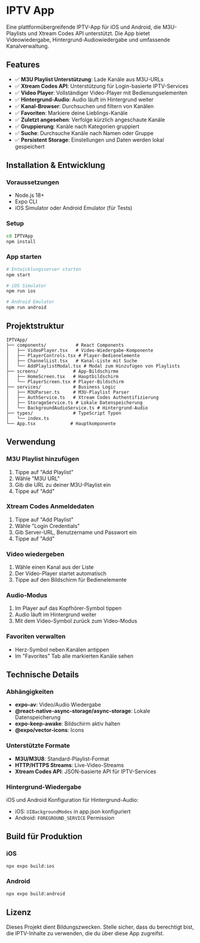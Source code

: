 # IPTV App

Eine plattformübergreifende IPTV-App für iOS und Android, die M3U-Playlists und Xtream Codes API unterstützt. Die App bietet Videowiedergabe, Hintergrund-Audiowiedergabe und umfassende Kanalverwaltung.

## Features

- ✅ **M3U Playlist Unterstützung**: Lade Kanäle aus M3U-URLs
- ✅ **Xtream Codes API**: Unterstützung für Login-basierte IPTV-Services  
- ✅ **Video Player**: Vollständiger Video-Player mit Bedienungselementen
- ✅ **Hintergrund-Audio**: Audio läuft im Hintergrund weiter
- ✅ **Kanal-Browser**: Durchsuchen und filtern von Kanälen
- ✅ **Favoriten**: Markiere deine Lieblings-Kanäle
- ✅ **Zuletzt angesehen**: Verfolge kürzlich angeschaute Kanäle
- ✅ **Gruppierung**: Kanäle nach Kategorien gruppiert
- ✅ **Suche**: Durchsuche Kanäle nach Namen oder Gruppe
- ✅ **Persistent Storage**: Einstellungen und Daten werden lokal gespeichert

## Installation & Entwicklung

### Voraussetzungen

- Node.js 18+
- Expo CLI
- iOS Simulator oder Android Emulator (für Tests)

### Setup

```bash
cd IPTVApp
npm install
```

### App starten

```bash
# Entwicklungsserver starten
npm start

# iOS Simulator
npm run ios

# Android Emulator  
npm run android
```

## Projektstruktur

```
IPTVApp/
├── components/           # React Components
│   ├── VideoPlayer.tsx   # Video-Wiedergabe-Komponente
│   ├── PlayerControls.tsx # Player-Bedienelemente
│   ├── ChannelList.tsx   # Kanal-Liste mit Suche
│   └── AddPlaylistModal.tsx # Modal zum Hinzufügen von Playlists
├── screens/             # App-Bildschirme
│   ├── HomeScreen.tsx   # Hauptbildschirm
│   └── PlayerScreen.tsx # Player-Bildschirm
├── services/            # Business Logic
│   ├── M3UParser.ts     # M3U-Playlist Parser
│   ├── AuthService.ts   # Xtream Codes Authentifizierung
│   ├── StorageService.ts # Lokale Datenspeicherung
│   └── BackgroundAudioService.ts # Hintergrund-Audio
├── types/               # TypeScript Typen
│   └── index.ts
└── App.tsx             # Hauptkomponente
```

## Verwendung

### M3U Playlist hinzufügen

1. Tippe auf "Add Playlist" 
2. Wähle "M3U URL"
3. Gib die URL zu deiner M3U-Playlist ein
4. Tippe auf "Add"

### Xtream Codes Anmeldedaten

1. Tippe auf "Add Playlist"
2. Wähle "Login Credentials" 
3. Gib Server-URL, Benutzername und Passwort ein
4. Tippe auf "Add"

### Video wiedergeben

1. Wähle einen Kanal aus der Liste
2. Der Video-Player startet automatisch
3. Tippe auf den Bildschirm für Bedienelemente

### Audio-Modus

1. Im Player auf das Kopfhörer-Symbol tippen
2. Audio läuft im Hintergrund weiter
3. Mit dem Video-Symbol zurück zum Video-Modus

### Favoriten verwalten

- Herz-Symbol neben Kanälen antippen
- Im "Favorites" Tab alle markierten Kanäle sehen

## Technische Details

### Abhängigkeiten

- **expo-av**: Video/Audio Wiedergabe
- **@react-native-async-storage/async-storage**: Lokale Datenspeicherung
- **expo-keep-awake**: Bildschirm aktiv halten
- **@expo/vector-icons**: Icons

### Unterstützte Formate

- **M3U/M3U8**: Standard-Playlist-Format
- **HTTP/HTTPS Streams**: Live-Video-Streams
- **Xtream Codes API**: JSON-basierte API für IPTV-Services

### Hintergrund-Wiedergabe

iOS und Android Konfiguration für Hintergrund-Audio:
- iOS: `UIBackgroundModes` in app.json konfiguriert
- Android: `FOREGROUND_SERVICE` Permission

## Build für Produktion

### iOS

```bash
npx expo build:ios
```

### Android

```bash
npx expo build:android
```

## Lizenz

Dieses Projekt dient Bildungszwecken. Stelle sicher, dass du berechtigt bist, die IPTV-Inhalte zu verwenden, die du über diese App zugreifst.